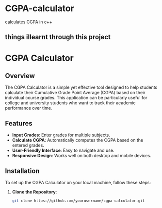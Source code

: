 # CGPA-calculator
calculates CGPA in c++
## things illearnt through this project
# CGPA Calculator

## Overview

The CGPA Calculator is a simple yet effective tool designed to help students calculate their Cumulative Grade Point Average (CGPA) based on their individual course grades. This application can be particularly useful for college and university students who want to track their academic performance over time.

## Features

- **Input Grades**: Enter grades for multiple subjects.
- **Calculate CGPA**: Automatically computes the CGPA based on the entered grades.
- **User-Friendly Interface**: Easy to navigate and use.
- **Responsive Design**: Works well on both desktop and mobile devices.

## Installation

To set up the CGPA Calculator on your local machine, follow these steps:

1. **Clone the Repository**:
   ```bash
   git clone https://github.com/yourusername/cgpa-calculator.git
